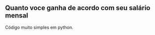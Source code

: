 <h2>Quanto voce ganha de acordo com seu salário mensal</h2>
<p>Código muito simples em python. </p>
